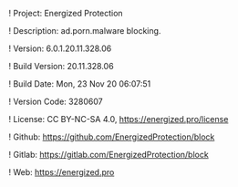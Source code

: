 ! Project: Energized Protection

! Description: ad.porn.malware blocking.

! Version: 6.0.1.20.11.328.06

! Build Version: 20.11.328.06

! Build Date: Mon, 23 Nov 20 06:07:51

! Version Code: 3280607

! License: CC BY-NC-SA 4.0, https://energized.pro/license

! Github: https://github.com/EnergizedProtection/block

! Gitlab: https://gitlab.com/EnergizedProtection/block


! Web: https://energized.pro
